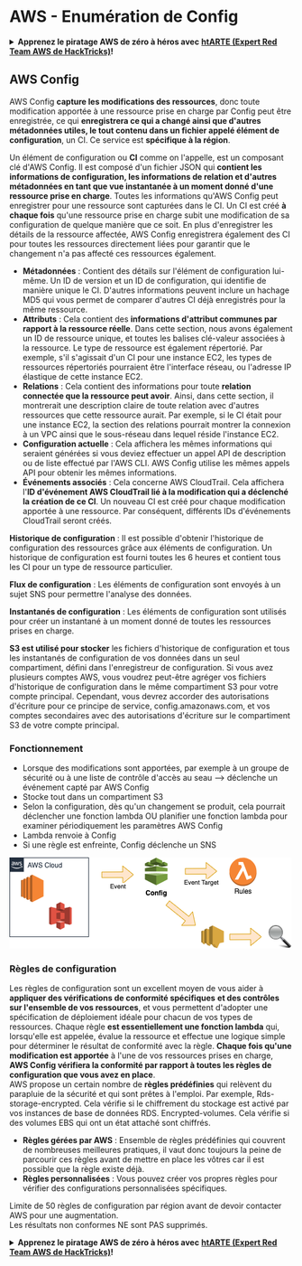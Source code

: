 # AWS - Enumération de Config

<details>

<summary><strong>Apprenez le piratage AWS de zéro à héros avec</strong> <a href="https://training.hacktricks.xyz/courses/arte"><strong>htARTE (Expert Red Team AWS de HackTricks)</strong></a><strong>!</strong></summary>

Autres façons de soutenir HackTricks :

* Si vous souhaitez voir votre **entreprise annoncée dans HackTricks** ou **télécharger HackTricks en PDF**, consultez les [**PLANS D'ABONNEMENT**](https://github.com/sponsors/carlospolop) !
* Obtenez le [**swag officiel PEASS & HackTricks**](https://peass.creator-spring.com)
* Découvrez [**La famille PEASS**](https://opensea.io/collection/the-peass-family), notre collection exclusive de [**NFT**](https://opensea.io/collection/the-peass-family)
* **Rejoignez le** 💬 [**groupe Discord**](https://discord.gg/hRep4RUj7f) ou le [**groupe Telegram**](https://t.me/peass) ou **suivez-nous** sur **Twitter** 🐦 [**@hacktricks_live**](https://twitter.com/hacktricks_live)**.**
* **Partagez vos astuces de piratage en soumettant des PR aux** [**HackTricks**](https://github.com/carlospolop/hacktricks) et [**HackTricks Cloud**](https://github.com/carlospolop/hacktricks-cloud) dépôts GitHub.

</details>

## AWS Config

AWS Config **capture les modifications des ressources**, donc toute modification apportée à une ressource prise en charge par Config peut être enregistrée, ce qui **enregistrera ce qui a changé ainsi que d'autres métadonnées utiles, le tout contenu dans un fichier appelé élément de configuration**, un CI.
Ce service est **spécifique à la région**.

Un élément de configuration ou **CI** comme on l'appelle, est un composant clé d'AWS Config. Il est composé d'un fichier JSON qui **contient les informations de configuration, les informations de relation et d'autres métadonnées en tant que vue instantanée à un moment donné d'une ressource prise en charge**. Toutes les informations qu'AWS Config peut enregistrer pour une ressource sont capturées dans le CI. Un CI est créé **à chaque fois** qu'une ressource prise en charge subit une modification de sa configuration de quelque manière que ce soit. En plus d'enregistrer les détails de la ressource affectée, AWS Config enregistrera également des CI pour toutes les ressources directement liées pour garantir que le changement n'a pas affecté ces ressources également.

* **Métadonnées** : Contient des détails sur l'élément de configuration lui-même. Un ID de version et un ID de configuration, qui identifie de manière unique le CI. D'autres informations peuvent inclure un hachage MD5 qui vous permet de comparer d'autres CI déjà enregistrés pour la même ressource.
* **Attributs** : Cela contient des **informations d'attribut communes par rapport à la ressource réelle**. Dans cette section, nous avons également un ID de ressource unique, et toutes les balises clé-valeur associées à la ressource. Le type de ressource est également répertorié. Par exemple, s'il s'agissait d'un CI pour une instance EC2, les types de ressources répertoriés pourraient être l'interface réseau, ou l'adresse IP élastique de cette instance EC2.
* **Relations** : Cela contient des informations pour toute **relation connectée que la ressource peut avoir**. Ainsi, dans cette section, il montrerait une description claire de toute relation avec d'autres ressources que cette ressource aurait. Par exemple, si le CI était pour une instance EC2, la section des relations pourrait montrer la connexion à un VPC ainsi que le sous-réseau dans lequel réside l'instance EC2.
* **Configuration actuelle** : Cela affichera les mêmes informations qui seraient générées si vous deviez effectuer un appel API de description ou de liste effectué par l'AWS CLI. AWS Config utilise les mêmes appels API pour obtenir les mêmes informations.
* **Événements associés** : Cela concerne AWS CloudTrail. Cela affichera l'**ID d'événement AWS CloudTrail lié à la modification qui a déclenché la création de ce CI**. Un nouveau CI est créé pour chaque modification apportée à une ressource. Par conséquent, différents IDs d'événements CloudTrail seront créés.

**Historique de configuration** : Il est possible d'obtenir l'historique de configuration des ressources grâce aux éléments de configuration. Un historique de configuration est fourni toutes les 6 heures et contient tous les CI pour un type de ressource particulier.

**Flux de configuration** : Les éléments de configuration sont envoyés à un sujet SNS pour permettre l'analyse des données.

**Instantanés de configuration** : Les éléments de configuration sont utilisés pour créer un instantané à un moment donné de toutes les ressources prises en charge.

**S3 est utilisé pour stocker** les fichiers d'historique de configuration et tous les instantanés de configuration de vos données dans un seul compartiment, défini dans l'enregistreur de configuration. Si vous avez plusieurs comptes AWS, vous voudrez peut-être agréger vos fichiers d'historique de configuration dans le même compartiment S3 pour votre compte principal. Cependant, vous devrez accorder des autorisations d'écriture pour ce principe de service, config.amazonaws.com, et vos comptes secondaires avec des autorisations d'écriture sur le compartiment S3 de votre compte principal.

### Fonctionnement

* Lorsque des modifications sont apportées, par exemple à un groupe de sécurité ou à une liste de contrôle d'accès au seau —> déclenche un événement capté par AWS Config
* Stocke tout dans un compartiment S3
* Selon la configuration, dès qu'un changement se produit, cela pourrait déclencher une fonction lambda OU planifier une fonction lambda pour examiner périodiquement les paramètres AWS Config
* Lambda renvoie à Config
* Si une règle est enfreinte, Config déclenche un SNS

![](<../../../../.gitbook/assets/image (46).png>)

### Règles de configuration

Les règles de configuration sont un excellent moyen de vous aider à **appliquer des vérifications de conformité spécifiques** **et des contrôles sur l'ensemble de vos ressources**, et vous permettent d'adopter une spécification de déploiement idéale pour chacun de vos types de ressources. Chaque règle **est essentiellement une fonction lambda** qui, lorsqu'elle est appelée, évalue la ressource et effectue une logique simple pour déterminer le résultat de conformité avec la règle. **Chaque fois qu'une modification est apportée** à l'une de vos ressources prises en charge, **AWS Config vérifiera la conformité par rapport à toutes les règles de configuration que vous avez en place**.\
AWS propose un certain nombre de **règles prédéfinies** qui relèvent du parapluie de la sécurité et qui sont prêtes à l'emploi. Par exemple, Rds-storage-encrypted. Cela vérifie si le chiffrement du stockage est activé par vos instances de base de données RDS. Encrypted-volumes. Cela vérifie si des volumes EBS qui ont un état attaché sont chiffrés.

* **Règles gérées par AWS** : Ensemble de règles prédéfinies qui couvrent de nombreuses meilleures pratiques, il vaut donc toujours la peine de parcourir ces règles avant de mettre en place les vôtres car il est possible que la règle existe déjà.
* **Règles personnalisées** : Vous pouvez créer vos propres règles pour vérifier des configurations personnalisées spécifiques.

Limite de 50 règles de configuration par région avant de devoir contacter AWS pour une augmentation.\
Les résultats non conformes NE sont PAS supprimés.

<details>

<summary><strong>Apprenez le piratage AWS de zéro à héros avec</strong> <a href="https://training.hacktricks.xyz/courses/arte"><strong>htARTE (Expert Red Team AWS de HackTricks)</strong></a><strong>!</strong></summary>

Autres façons de soutenir HackTricks :

* Si vous souhaitez voir votre **entreprise annoncée dans HackTricks** ou **télécharger HackTricks en PDF**, consultez les [**PLANS D'ABONNEMENT**](https://github.com/sponsors/carlospolop) !
* Obtenez le [**swag officiel PEASS & HackTricks**](https://peass.creator-spring.com)
* Découvrez [**La famille PEASS**](https://opensea.io/collection/the-peass-family), notre collection exclusive de [**NFT**](https://opensea.io/collection/the-peass-family)
* **Rejoignez le** 💬 [**groupe Discord**](https://discord.gg/hRep4RUj7f) ou le [**groupe Telegram**](https://t.me/peass) ou **suivez-nous** sur **Twitter** 🐦 [**@hacktricks_live**](https://twitter.com/hacktricks_live)**.**
* **Partagez vos astuces de piratage en soumettant des PR aux** [**HackTricks**](https://github.com/carlospolop/hacktricks) et [**HackTricks Cloud**](https://github.com/carlospolop/hacktricks-cloud) dépôts GitHub.

</details>
